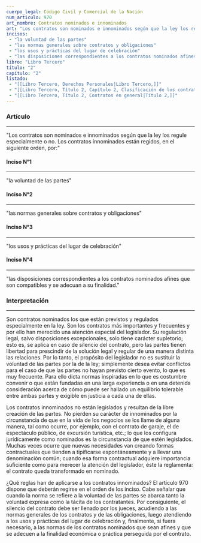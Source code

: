 ```yaml
---
cuerpo_legal: Código Civil y Comercial de la Nación
num_articulo: 970
art_nombre: Contratos nominados e innominados
art: "Los contratos son nominados e innominados según que la ley los regule especialmente o no. Los contratos innominados están regidos, en el siguiente orden, por:"
incisos: 
 - "la voluntad de las partes" 
 - "las normas generales sobre contratos y obligaciones" 
 - "los usos y prácticas del lugar de celebración" 
 - "las disposiciones correspondientes a los contratos nominados afines que son compatibles y se adecuan a su finalidad." 
libro: "Libro Tercero"
título: "2"
capítulo: "2"
listado:
 - "[[Libro Tercero, Derechos Personales|Libro Tercero,]]"
 - "[[Libro Tercero, Título 2, Capítulo 2, Clasificación de los contratos|Capítulo 2,]]"
 - "[[Libro Tercero, Título 2, Contratos en general|Título 2,]]"
---
```

### Artículo
---
"Los contratos son nominados e innominados según que la ley los regule especialmente o no. Los contratos innominados están regidos, en el siguiente orden, por:"

#### Inciso N°1
---
"la voluntad de las partes"

#### Inciso N°2
---
"las normas generales sobre contratos y obligaciones"

#### Inciso N°3
---
"los usos y prácticas del lugar de celebración"

#### Inciso N°4
---
"las disposiciones correspondientes a los contratos nominados afines que son compatibles y se adecuan a su finalidad."


### Interpretación
---
Son contratos nominados los que están previstos y regulados especialmente en la ley. Son los contratos más importantes y frecuentes y por ello han merecido una atención especial del legislador. Su regulación legal, salvo disposiciones excepcionales, solo tiene carácter supletorio; esto es, se aplica en caso de silencio del contrato, pero las partes tienen libertad para prescindir de la solución legal y regular de una manera distinta las relaciones. Por lo tanto, el propósito del legislador no es sustituir la voluntad de las partes por la de la ley; simplemente desea evitar conflictos para el caso de que las partes no hayan previsto cierto evento, lo que es muy frecuente. Para ello dicta normas inspiradas en lo que es costumbre convenir o que están fundadas en una larga experiencia o en una detenida consideración acerca de cómo puede ser hallado un equilibrio tolerable entre ambas partes y exigible en justicia a cada una de ellas.

Los contratos innominados no están legislados y resultan de la libre creación de las partes. No pierden su carácter de innominados por la circunstancia de que en la vida de los negocios se los llame de alguna manera, tal como ocurre, por ejemplo, con el contrato de garaje, el de espectáculo público, de excursión turística, etc.; lo que los configura jurídicamente como nominados es la circunstancia de que estén legislados. Muchas veces ocurre que nuevas necesidades van creando formas contractuales que tienden a tipificarse espontáneamente y a llevar una denominación común; cuando esa forma contractual adquiere importancia suficiente como para merecer la atención del legislador, éste la reglamenta: el contrato queda transformado en nominado.

¿Qué reglas han de aplicarse a los contratos innominados? El artículo 970 dispone que deberán regirse en el orden de los inciso. Cabe señalar que cuando la norma se refiere a la voluntad de las partes se abarca tanto la voluntad expresa como la tácita de los contratantes. Por consiguiente, el silencio del contrato debe ser llenado por los jueces, acudiendo a las normas generales de los contratos y de las obligaciones, luego atendiendo a los usos y prácticas del lugar de celebración y, finalmente, si fuera necesario, a las normas de los contratos nominados que sean afines y que se adecuen a la finalidad económica o práctica perseguida por el contrato.